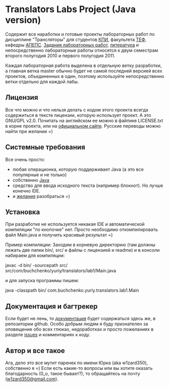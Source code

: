 Translators Labs Project (Java version)
=======================================

Содержит все наработки и готовые проекты лабораторных работ по дисциплине "Трансляторы" для студентов [КПИ](http://kpi.ua/), факультета [ТЕФ](http://tef.kpi.ua/), кафедры [АПЕПС](http://apeps.kpi.ua/). [Задания лабораторных работ][labsTasks], [литература][literature] и непосредственно лабораторные работы относятся к двум семестрам второго полугодия 2010 и первого полугодия 2011. 

Каждая лабораторная работа выделена в отдельную ветку разработки, а
главная ветка master обычно будет не самой последней версией всех проектов,
объединенных в один, поэтому используйте непосредственно ветки отдельно для
каждой лабы.

[labsTasks]: http://github.com/w1zard350/TranslatorsLabs/wiki/%D0%97%D0%B0%D0%B4%D0%B0%D0%BD%D0%B8%D1%8F-%D0%BB%D0%B0%D0%B1%D0%BE%D1%80%D0%B0%D1%82%D0%BE%D1%80%D0%BD%D1%8B%D1%85-%D1%80%D0%B0%D0%B1%D0%BE%D1%82
[literature]: http://github.com/w1zard350/TranslatorsLabs/wiki/%D0%9B%D0%B8%D1%82%D0%B5%D1%80%D0%B0%D1%82%D1%83%D1%80%D0%B0


Лицензия
--------

Все что можно и что нельзя делать с кодом этого проекта всегда содержиться в
тексте лицензии, которую использует проект. А это GNU/GPL v2.0. Почитать на
английском ее можно в файлике LICENSE.txt в корне проекта, или на [официальном
сайте](http://www.gnu.org/licenses/gpl-2.0.html). Русские переводы можно найти при желании =)

Системные требования
--------------------

Все очень просто:

- любая операционка, которую поддерживает Java (а это все популярные и не только)
- собственно [Java][download] 
- средство для ввода исходного текста (например блокнот). Но лучше конечно IDE.
- и [желание][motivation] разобраться =)

[download]: http://www.java.com/en/download/manual.jsp?locale=en&host=www.java.com
[motivation]: http://ru.wikipedia.org/wiki/%D0%9C%D0%BE%D1%82%D0%B8%D0%B2%D0%B0%D1%86%D0%B8%D1%8F

Установка
---------

При разработке не используется никакая IDE и автоматической компиляции "по
кнопочке" нет. Просто необходимо откомпилировать файл Main.java и получить
красивый результат =)

Пример компиляции:
Заходим в корневую директорию (там должны лежать две папки bin/, src/ и файлы c
лицензией и readme) и в консоли набираем для компиляции:

javac -d bin/ -sourcepath src/ src/com/buchchenko/yuriy/translators/lab1/Main.java

и для запуска программы пишем:

java -classpath bin/ com.buchchenko.yuriy.translators.lab1.Main

Документация и багтрекер
------------------------

Если будет не лень, то [документация][docs] будет содержаться здесь же, в репозитории
github. Особо добрым людям я буду признателен за оповещение обо всех глюках,
недоработках и просто пожеланиях в разделе [issues][issues] и комментариях к коду.

[docs]: http://github.com/w1zard350/TranslatorsLabs/wiki
[issues]: http://github.com/w1zard350/TranslatorsLabs/issues

Автор и все такое
-----------------

Ага, дело это все мутит паренек по имени Юрка (aka w1zard350), собственно я =) Если есть
какие-то вопросы или вы хотите оказать благодарность (0_о, такое бывает?), то
обращайтесь на почту (w1zard350@gmail.com).
